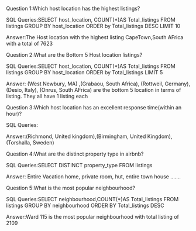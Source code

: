 Question 1:Which host location has the highest listings?

SQL Queries:SELECT host_location, COUNT(*)AS Total_listings
FROM listings
GROUP BY host_location
ORDER by Total_listings DESC
LIMIT 10

Answer:The Host location with the highest listing CapeTown,South AFrica with a total of 7623

Question 2:What are the Bottom 5 Host location listings?

SQL Queries:SELECT host_location, COUNT(*)AS Total_listings
FROM listings
GROUP BY host_location
ORDER by Total_listings 
LIMIT 5

Answer: (West Newbury, MA) ,(Grabaou, South Africa), (Rottweil, Germany), (Desio, Italy), (Onrus, South AFrica) are the bottom 5 location in terms of listing. They all have 1 listing each

Question 3:Which host location has an excellent response time(within an hour)?

SQL Queries:

Answer:(Richmond, United kingdom),(Birmingham, United Kingdom), (Torshalla, Sweden)

Question 4:What are the distinct property type in airbnb?

SQL Queries:SELECT DISTINCT property_type
FROM listings

Answer: Entire Vacation home, private room, hut, entire town house .......

Question 5:What is the most popular neighbourhood?

SQL Queries:SELECT neighbourhood,COUNT(*)AS Total_listings
FROM listings
GROUP BY neighbourhood
ORDER BY Total_listings DESC

Answer:Ward 115 is the most popular neighbourhood with total listing of 2109
